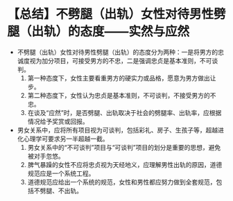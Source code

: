 # 【总结】不劈腿（出轨）女性对待男性劈腿（出轨）的态度——实然与应然

-   不劈腿（出轨）女性对待男性劈腿（出轨）的态度分为两种：一是将男方的忠诚度视为加分项目，可接受男方的不忠，二是强调忠贞是基本准则，不可谈判。
    1.  第一种态度下，女性主要看重男方的硬实力或品格，愿意为男方做出让步。
    2.  第二种态度下，女性认为忠贞是基本准则，不可谈判，不接受男方的不忠。
    3.  在谈及“应然”时，是否劈腿、出轨取决于社会的劈腿率、出轨率，应根据情况给予奖赏或回报。
-   男女关系中，应将所有项目视为可谈判，包括彩礼、房子、生孩子等，超越进化心理学可要求另一半超越一截。
    1.  男女关系中的“不可谈判”项目与“可谈判”项目的划分是重要的思想，避免被对手忽悠。
    2.  脾气暴躁的女性不应将忠贞视为天经地义，应理解男性出轨的原因，道德规范应是一个系统工程。
    3.  道德规范应给出一个系统的规范，女性和男性都应努力做到全套规范，包括不劈腿、不出轨。